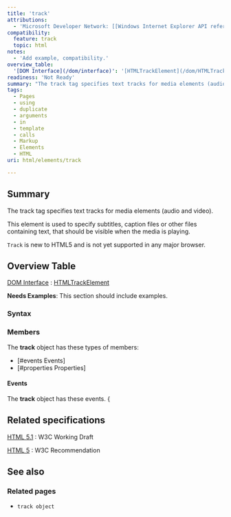 ```yaml
---
title: 'track'
attributions:
  - 'Microsoft Developer Network: [[Windows Internet Explorer API reference](http://msdn.microsoft.com/en-us/library/ie/hh828809%28v=vs.85%29.aspx) Article]'
compatibility:
  feature: track
  topic: html
notes:
  - 'Add example, compatibility.'
overview_table:
  '[DOM Interface](/dom/interface)': '[HTMLTrackElement](/dom/HTMLTrackElement)'
readiness: 'Not Ready'
summary: "The track tag specifies text tracks for media elements (audio and video).\n"
tags:
  - Pages
  - using
  - duplicate
  - arguments
  - in
  - template
  - calls
  - Markup
  - Elements
  - HTML
uri: html/elements/track

---
```

## Summary

The track tag specifies text tracks for media elements (audio and video).

This element is used to specify subtitles, caption files or other files containing text, that should be visible when the media is playing.

`Track` is new to HTML5 and is not yet supported in any major browser.

## Overview Table

[DOM Interface](/dom/interface)
:   [HTMLTrackElement](/dom/HTMLTrackElement)

**Needs Examples**: This section should include examples.

### Syntax

### Members

The **track** object has these types of members:

-   [\#events Events]
-   [\#properties Properties]

#### Events

The **track** object has these events. {

## Related specifications

[HTML 5.1](http://www.w3.org/TR/html51/embedded-content.html#the-track-element)
:   W3C Working Draft

[HTML 5](http://www.w3.org/TR/html5/embedded-content-0.html#the-track-element)
:   W3C Recommendation

## See also

### Related pages

-   `track object`
